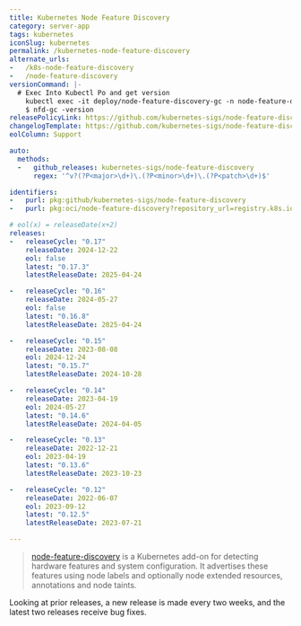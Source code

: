 ```yaml
---
title: Kubernetes Node Feature Discovery
category: server-app
tags: kubernetes
iconSlug: kubernetes
permalink: /kubernetes-node-feature-discovery
alternate_urls:
-   /k8s-node-feature-discovery
-   /node-feature-discovery
versionCommand: |-
  # Exec Into Kubectl Po and get version
    kubectl exec -it deploy/node-feature-discovery-gc -n node-feature-delivery -- bash
    $ nfd-gc -version
releasePolicyLink: https://github.com/kubernetes-sigs/node-feature-discovery/releases
changelogTemplate: https://github.com/kubernetes-sigs/node-feature-discovery/releases/tag/v__LATEST__
eolColumn: Support

auto:
  methods:
  -   github_releases: kubernetes-sigs/node-feature-discovery
      regex: '^v?(?P<major>\d+)\.(?P<minor>\d+)\.(?P<patch>\d+)$'

identifiers:
-   purl: pkg:github/kubernetes-sigs/node-feature-discovery
-   purl: pkg:oci/node-feature-discovery?repository_url=registry.k8s.io/nfd

# eol(x) = releaseDate(x+2)
releases:
-   releaseCycle: "0.17"
    releaseDate: 2024-12-22
    eol: false
    latest: "0.17.3"
    latestReleaseDate: 2025-04-24

-   releaseCycle: "0.16"
    releaseDate: 2024-05-27
    eol: false
    latest: "0.16.8"
    latestReleaseDate: 2025-04-24

-   releaseCycle: "0.15"
    releaseDate: 2023-08-08
    eol: 2024-12-24
    latest: "0.15.7"
    latestReleaseDate: 2024-10-28

-   releaseCycle: "0.14"
    releaseDate: 2023-04-19
    eol: 2024-05-27
    latest: "0.14.6"
    latestReleaseDate: 2024-04-05

-   releaseCycle: "0.13"
    releaseDate: 2022-12-21
    eol: 2023-04-19
    latest: "0.13.6"
    latestReleaseDate: 2023-10-23

-   releaseCycle: "0.12"
    releaseDate: 2022-06-07
    eol: 2023-09-12
    latest: "0.12.5"
    latestReleaseDate: 2023-07-21

---
```


> [node-feature-discovery](https://kubernetes-sigs.github.io/node-feature-discovery/) is a Kubernetes add-on for
> detecting hardware features and system configuration. It advertises these features using node labels and optionally
> node extended resources, annotations and node taints.

Looking at prior releases, a new release is made every two weeks, and the latest two releases receive bug fixes.
